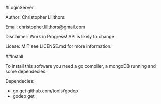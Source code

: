 #LoginServer

Author:
Christopher Lillthors

Email:
christopher.lillthors@gmail.com

Disclaimer:
Work in Progress! API is likely to change

Licese:
MIT see LICENSE.md for more information.

##Install

To install this software you need a go compiler, a mongoDB running and some dependecies.

Dependecies:
* go get github.com/tools/godep
* godep get